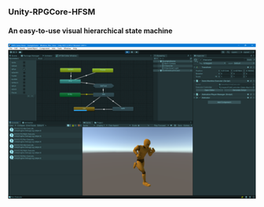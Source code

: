 ### Unity-RPGCore-HFSM
#### An easy-to-use visual hierarchical state machine
![HFSM Example](Example/Snipaste_2023-12-31_00-02-26.png)
